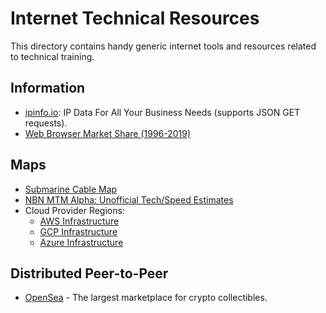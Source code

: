 # Internet Technical Resources

This directory contains handy generic internet tools and resources related to technical training.

## Information

* [ipinfo.io](https://ipinfo.io/): IP Data For All Your Business Needs (supports JSON GET requests).
* [Web Browser Market Share (1996-2019)](https://www.youtube.com/watch?v=es9DNe0l0Qo)

## Maps

* [Submarine Cable Map](https://www.submarinecablemap.com/)
* [NBN MTM Alpha: Unofficial Tech/Speed Estimates](http://nbnmtm.australiaeast.cloudapp.azure.com/)
* Cloud Provider Regions:
  * [AWS Infrastructure](https://www.infrastructure.aws/)
  * [GCP Infrastructure](https://cloud.google.com/about/locations/#regions-tab)
  * [Azure Infrastructure](https://azure.microsoft.com/en-au/global-infrastructure/regions/)

## Distributed Peer-to-Peer

* [OpenSea](https://opensea.io/) - The largest marketplace for crypto collectibles.

